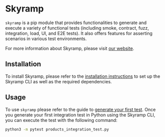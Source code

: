 # Skyramp

`skyramp` is a pip module that provides functionalities to generate and execute a variety of functional tests (including smoke, contract, fuzz, integration, load, UI, and E2E tests). It also offers features for asserting scenarios in various test environments.

For more information about Skyramp, please visit [our website](https://skyramp.dev).

## Installation

To install Skyramp, please refer to the [installation instructions](https://skyramp.dev/docs/quickstart/install) to set up the Skyramp CLI as well as the required dependencies.

## Usage

To use `skyramp` please refer to the guide to [generate your first test](https:skyramp.dev/docs/quickstart/first-test-general). Once you generate your first integration test in Python using the Skyramp CLI, you can execute the test with the following command:

```bash
python3 -m pytest products_integration_test.py
```